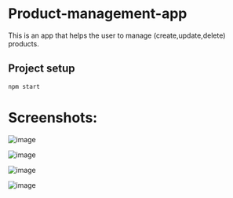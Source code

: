 # Product-management-app
This is an app that helps the user to manage (create,update,delete) products.

## Project setup
```
npm start
```


<h1>Screenshots:</h1>



![image](https://github.com/Nilesh-1211/Product-management-app/assets/77089154/ec6153bb-99b9-4189-acdb-a8160f35ad07)


![image](https://github.com/Nilesh-1211/Product-management-app/assets/77089154/8d991f59-6f3c-464b-a63a-e7fc7a27fdf7)


![image](https://github.com/Nilesh-1211/Product-management-app/assets/77089154/f54b819a-8549-4988-bef9-acdceb2c4ab7)


![image](https://github.com/Nilesh-1211/Product-management-app/assets/77089154/51dcdf10-53b2-4875-b5ab-9d0db6811277)


